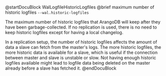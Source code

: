 
@startDocuBlock WalLogfileHistoricLogfiles
@brief maximum number of historic logfiles
`--wal.historic-logfiles`

The maximum number of historic logfiles that ArangoDB will keep after they
have been garbage-collected. If no replication is used, there is no need
to keep historic logfiles except for having a local changelog.

In a replication setup, the number of historic logfiles affects the amount
of data a slave can fetch from the master's logs. The more historic
logfiles, the more historic data is available for a slave, which is useful
if the connection between master and slave is unstable or slow. Not having
enough historic logfiles available might lead to logfile data being
deleted
on the master already before a slave has fetched it.
@endDocuBlock
